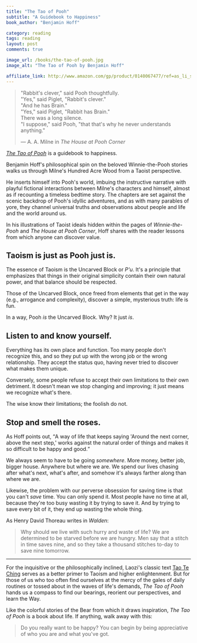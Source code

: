 ```yaml
---
title: "The Tao of Pooh"
subtitle: "A Guidebook to Happiness"
book_author: "Benjamin Hoff"

category: reading
tags: reading
layout: post
comments: true

image_url: /books/the-tao-of-pooh.jpg
image_alt: "The Tao of Pooh by Benjamin Hoff"

affiliate_link: http://www.amazon.com/gp/product/0140067477/ref=as_li_ss_tl?ie=UTF8&camp=1789&creative=390957&creativeASIN=0140067477&linkCode=as2&tag=wikichenis-20
---
```


> "Rabbit's clever," said Pooh thoughtfully. <br>
> "Yes," said Piglet, "Rabbit's clever." <br>
> "And he has Brain." <br>
> "Yes," said Piglet, "Rabbit has Brain." <br>
> There was a long silence. <br>
> "I suppose," said Pooh, "that that's why he never understands anything."
>
> — A. A. Milne in *The House at Pooh Corner*

[*The Tao of Pooh*][amazon] is a guidebook to happiness.

[amazon]: http://www.amazon.com/The-Tao-Pooh-Benjamin-Hoff/dp/0140067477

Benjamin Hoff's philosophical spin on the beloved Winnie-the-Pooh stories walks us through Milne's Hundred Acre Wood from a Taoist perspective.

He inserts himself into Pooh's world, imbuing the instructive narrative with playful fictional interactions between Milne's characters and himself, almost as if recounting a timeless bedtime story. The chapters are set against the scenic backdrop of Pooh's idyllic adventures, and as with many parables of yore, they channel universal truths and observations about people and life and the world around us.

In his illustrations of Taoist ideals hidden within the pages of *Winnie-the-Pooh* and *The House at Pooh Corner*, Hoff shares with the reader lessons from which anyone can discover value.

## Taoism is just as Pooh just is.

The essence of Taoism is the Uncarved Block or *P'u*. It's a principle that emphasizes that things in their original simplicity contain their own natural power, and that balance should be respected.

Those of the Uncarved Block, once freed from elements that get in the way (e.g., arrogance and complexity), discover a simple, mysterious truth: life is fun.

In a way, Pooh *is* the Uncarved Block. Why? It just *is*.

## Listen to and know yourself.

Everything has its own place and function. Too many people don't recognize this, and so they put up with the wrong job or the wrong relationship. They accept the status quo, having never tried to discover what makes them unique.

Conversely, some people refuse to accept their own limitations to their own detriment. It doesn't mean we stop changing and improving; it just means we recognize what's there.

The wise know their limitations; the foolish do not.

## Stop and smell the roses.

As Hoff points out, <q>A way of life that keeps saying 'Around the next corner, above the next step,' works against the natural order of things and makes it so difficult to be happy and good.</q>

We always seem to have to be going *somewhere*. More money, better job, bigger house. Anywhere but where we are. We spend our lives chasing after what's next, what's after, and somehow it's always farther along than where we are.

Likewise, the problem with our perverse obsession for saving time is that you can't *save* time. You can only spend it. Most people have no time at all, because they're too busy wasting it by trying to save it. And by trying to save every bit of it, they end up wasting the whole thing.

As Henry David Thoreau writes in *Walden*:

> Why should we live with such hurry and waste of life? We are determined to be starved before we are hungry. Men say that a stitch in time saves nine, and so they take a thousand stitches to-day to save nine tomorrow.

- - -

For the inquisitive or the philosophically inclined, Laozi's classic text [Tao Te Ching][tao] serves as a better primer to Taoism and higher enlightenment. But for those of us who too often find ourselves at the mercy of the gales of daily routines or tossed about in the waves of life's demands, *The Tao of Pooh* hands us a compass to find our bearings, reorient our perspectives, and learn the Way.

[tao]: http://en.wikipedia.org/wiki/Tao_Te_Ching

Like the colorful stories of the Bear from which it draws inspiration, *The Tao of Pooh* is a book about life. If anything, walk away with this:

> Do you really want to be happy? You can begin by being appreciative of who you are and what you've got.
